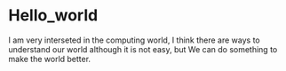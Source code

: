 # Hello_world

I am very interseted in the computing world, I think there are ways to understand our world although it is not easy, but We can do something to make the world better.

